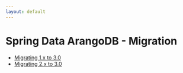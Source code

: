 ```yaml
---
layout: default
---
```


# Spring Data ArangoDB - Migration

- [Migrating 1.x to 3.0](springdata-migration-migrating-1-x-3-0.html)
- [Migrating 2.x to 3.0](springdata-migration-migrating-2-x-3-0.html)

